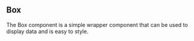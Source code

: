 ## Box

The Box component is a simple wrapper component that can be used to display data and is easy to style.

<div>
	<LeSourceButton url="https://github.com/hiimlex/leux/tree/main/src/components/Box"></LeSourceButton>
</div>
